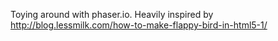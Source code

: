Toying around with phaser.io.
Heavily inspired by http://blog.lessmilk.com/how-to-make-flappy-bird-in-html5-1/
